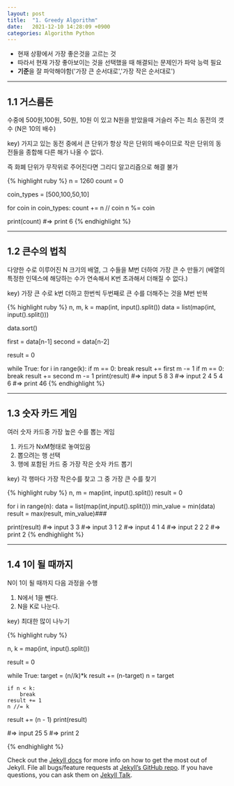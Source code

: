 ```yaml
---
layout: post
title:  "1. Greedy Algorithm"
date:   2021-12-10 14:28:09 +0900
categories: Algorithm Python
---
```


* 현재 상황에서 가장 좋은것을 고르는 것
* 따라서 현재 가장 좋아보이는 것을 선택했을 때 해결되는 문제인가 파악 능력 필요
* **기준**을 잘 파악해야함('가장 큰 순서대로','가장 작은 순서대로')

***

## 1.1 거스름돈

수중에 500원,100원, 50원, 10원 이 있고 N원을 받았을때 거슬러 주는 최소 동전의 갯수
(N은 10의 배수)

key) 가지고 있는 동전 중에서 큰 단위가 항상 작은 단위의 배수이므로
작은 단위의 동전들을 종합해 다른 해가 나올 수 없다.

즉 화폐 단위가 무작위로 주어진다면 그리디 알고리즘으로 해결 불가

{% highlight ruby %}
n = 1260
count = 0

coin_types = [500,100,50,10]

for coin in coin_types:
    count += n // coin
    n %= coin
    
print(count)
#=> print 6
{% endhighlight %}

***

## 1.2 큰수의 법칙

다양한 수로 이루어진 N 크기의 배열, 그 수들을 M번 더하여 가장 큰 수 만들기
(배열의 특정한 인덱스에 해당하는 수가 연속해서 K번 초과해서 더해질 수 없다.)

key) 가장 큰 수로 k번 더하고 한번씩 두번째로 큰 수를 더해주는 것을 M번 반복

{% highlight ruby %}
n, m, k = map(int, input().split())
data = list(map(int, input().split()))

data.sort()

first = data[n-1]
second = data[n-2]

result = 0

while True:
    for i in range(k):
        if m == 0:
            break
        result += first
        m -= 1
    if m == 0:
        break
    result += second
    m -= 1
print(result)
#=> input 5 8 3
#=> input 2 4 5 4 6
#=> print 46
{% endhighlight %}

***

## 1.3 숫자 카드 게임

여러 숫자 카드중 가장 높은 수를 뽑는 게임

1. 카드가 NxM형태로 놓여있음
2. 뽑으려는 행 선택
3. 행에 포함된 카드 중 가장 작은 숫자 카드 뽑기

key) 각 행마다 가장 작은수를 찾고 그 중 가장 큰 수를 찾기

{% highlight ruby %}
n, m = map(int, input().split())
result = 0

for i in range(n):
    data = list(map(int,input().split()))
    min_value = min(data)
    result = max(result, min_value)###
    
print(result)
#=> input 3 3
#=> input 3 1 2
#=> input 4 1 4
#=> input 2 2 2
#=> print 2
{% endhighlight %}

***

## 1.4 1이 될 때까지

N이 1이 될 때까지 다음 과정을 수행

1. N에서 1을 뺀다.
2. N을 K로 나눈다.

key) 최대한 많이 나누기

{% highlight ruby %}

n, k = map(int, input().split())

result = 0

while True:
    target = (n//k)*k
    result += (n-target)
    n = target
    
    if n < k:
        break
    result += 1
    n //= k
    
result += (n - 1)
print(result)

#=> input 25 5
#=> print 2

{% endhighlight %}

Check out the [Jekyll docs][jekyll-docs] for more info on how to get the most out of Jekyll. File all bugs/feature requests at [Jekyll’s GitHub repo][jekyll-gh]. If you have questions, you can ask them on [Jekyll Talk][jekyll-talk].

[jekyll-docs]: https://jekyllrb.com/docs/home
[jekyll-gh]:   https://github.com/jekyll/jekyll
[jekyll-talk]: https://talk.jekyllrb.com/
